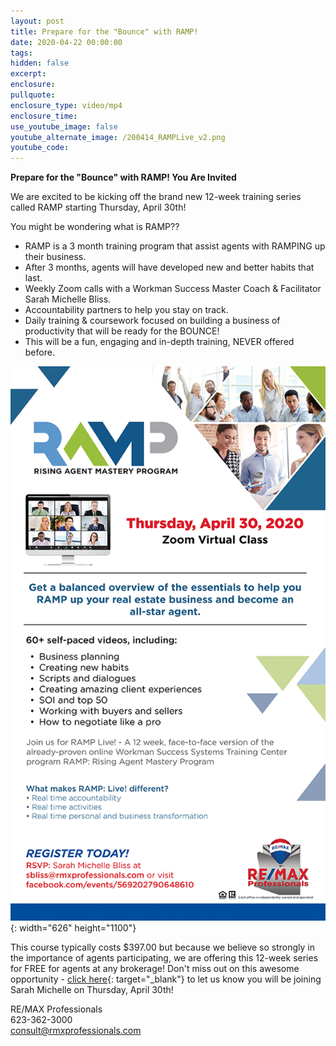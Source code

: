 ```yaml
---
layout: post
title: Prepare for the "Bounce" with RAMP!
date: 2020-04-22 00:00:00
tags:
hidden: false
excerpt:
enclosure:
pullquote:
enclosure_type: video/mp4
enclosure_time:
use_youtube_image: false
youtube_alternate_image: /200414_RAMPLive_v2.png
youtube_code:
---
```


**Prepare for the "Bounce" with RAMP\! You Are Invited&nbsp;**

We are excited to be kicking off the brand new 12-week training series called RAMP starting Thursday, April 30th\!

You might be wondering what is RAMP??

* RAMP is a 3 month training program that assist agents with RAMPING up their business.
* After 3 months, agents will have developed new and better habits that last.
* Weekly Zoom calls with a Workman Success Master Coach & Facilitator Sarah Michelle Bliss.
* Accountability partners to help you stay on track.
* Daily training & coursework focused on building a business of productivity that will be ready for the BOUNCE\!
* This will be a fun, engaging and in-depth training, NEVER offered before.

![](/200414_RAMPLive_v2.png){: width="626" height="1100"}

This course typically costs $397.00 but because we believe so strongly in the importance of agents participating, we are offering this 12-week series for FREE for agents at any brokerage\! Don't miss out on this awesome opportunity - [click here](https://www.facebook.com/events/569202790648610/){: target="_blank"} to let us know you will be joining Sarah Michelle on Thursday, April 30th\!

RE/MAX Professionals<br>623-362-3000<br>consult@rmxprofessionals.com